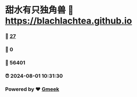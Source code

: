 # 甜水有只独角兽 :link: https://blachlachtea.github.io 
### :page_facing_up: [27](https://blachlachtea.github.io/tag.html) 
### :speech_balloon: 0 
### :hibiscus: 56401 
### :alarm_clock: 2024-08-01 10:31:30 
### Powered by :heart: [Gmeek](https://github.com/Meekdai/Gmeek)

